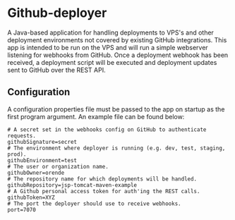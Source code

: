 # Github-deployer

A Java-based application for handling deployments to VPS's and other deployment environments not covered by existing 
GitHub integrations. This app is intended to be run on the VPS and will run a simple webserver listening for webhooks 
from GitHub. Once a deployment webhook has been received, a deployment script will be executed and deployment updates 
sent to GitHub over the REST API.

## Configuration

A configuration properties file must be passed to the app on startup as the first program argument. 
An example file can be found below:

```properties
# A secret set in the webhooks config on GitHub to authenticate requests.
githubSignature=secret
# The environment where deployer is running (e.g. dev, test, staging, prod).
githubEnvironment=test
# The user or organization name.
githubOwner=orende
# The repository name for which deployments will be handled.
githubRepository=jsp-tomcat-maven-example
# A Github personal access token for auth'ing the REST calls.
githubToken=XYZ
# The port the deployer should use to receive webhooks.
port=7070
```